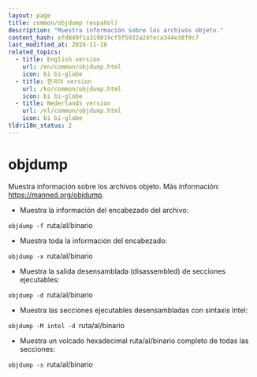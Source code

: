 ```yaml
---
layout: page
title: common/objdump (español)
description: "Muestra información sobre los archivos objeto."
content_hash: efd849f1a319819cf5f5932a24feca344e38f9c7
last_modified_at: 2024-11-28
related_topics:
  - title: English version
    url: /en/common/objdump.html
    icon: bi bi-globe
  - title: 한국어 version
    url: /ko/common/objdump.html
    icon: bi bi-globe
  - title: Nederlands version
    url: /nl/common/objdump.html
    icon: bi bi-globe
tldri18n_status: 2
---
```

# objdump

Muestra información sobre los archivos objeto.
Más información: <https://manned.org/objdump>.

- Muestra la información del encabezado del archivo:

`objdump -f `<span class="tldr-var badge badge-pill bg-dark-lm bg-white-dm text-white-lm text-dark-dm font-weight-bold">ruta/al/binario</span>

- Muestra toda la información del encabezado:

`objdump -x `<span class="tldr-var badge badge-pill bg-dark-lm bg-white-dm text-white-lm text-dark-dm font-weight-bold">ruta/al/binario</span>

- Muestra la salida desensamblada (disassembled) de secciones ejecutables:

`objdump -d `<span class="tldr-var badge badge-pill bg-dark-lm bg-white-dm text-white-lm text-dark-dm font-weight-bold">ruta/al/binario</span>

- Muestra las secciones ejecutables desensambladas con sintaxis Intel:

`objdump -M intel -d `<span class="tldr-var badge badge-pill bg-dark-lm bg-white-dm text-white-lm text-dark-dm font-weight-bold">ruta/al/binario</span>

- Muestra un volcado hexadecimal ruta/al/binario completo de todas las secciones:

`objdump -s `<span class="tldr-var badge badge-pill bg-dark-lm bg-white-dm text-white-lm text-dark-dm font-weight-bold">ruta/al/binario</span>
